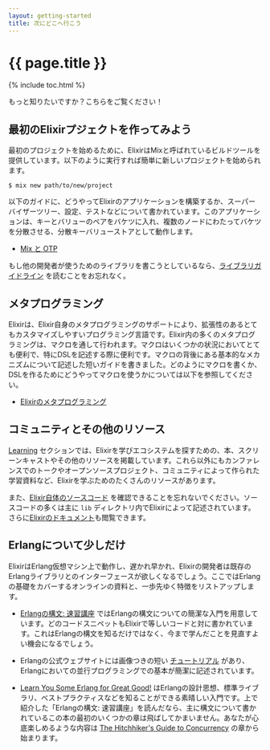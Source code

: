 ```yaml
---
layout: getting-started
title: 次にどこへ行こう
---
```


# {{ page.title }}

{% include toc.html %}

もっと知りたいですか？こちらをご覧ください！

## 最初のElixirプジェクトを作ってみよう

最初のプロジェクトを始めるために、ElixirはMixと呼ばれているビルドツールを提供しています。以下のように実行すれば簡単に新しいプロジェクトを始められます。

```console
$ mix new path/to/new/project
```

以下のガイドに、どうやってElixirのアプリケーションを構築するか、スーパーバイザーツリー、設定、テストなどについて書かれています。このアプリケーションは、キーとバリューのペアをバケツに入れ、複数のノードにわたってバケツを分散させる、分散キーバリューストアとして動作します。

* [Mix と OTP](/getting-started/mix-otp/introduction-to-mix.html)

もし他の開発者が使うためのライブラリを書こうとしているなら、[ライブラリガイドライン](https://hexdocs.pm/elixir/library-guidelines.html) を読むことをお忘れなく。

## メタプログラミング

Elixirは、Elixir自身のメタプログラミングのサポートにより、拡張性のあるとてもカスタマイズしやすいプログラミング言語です。Elixir内の多くのメタプログラミングは、マクロを通して行われます。マクロはいくつかの状況においてとても便利で、特にDSLを記述する際に便利です。マクロの背後にある基本的なメカニズムについて記述した短いガイドを書きました。どのようにマクロを書くか、DSLを作るためにどうやってマクロを使うかについては以下を参照してください。

* [Elixirのメタプログラミング](/getting-started/meta/quote-and-unquote.html)

## コミュニティとその他のリソース

[Learning](/learning.html) セクションでは、Elixirを学びエコシステムを探すための、本、スクリーンキャストやその他のリソースを掲載しています。これら以外にもカンファレンスでのトークやオープンソースプロジェクト、コミュニティによって作られた学習資料など、Elixirを学ぶためのたくさんのリソースがあります。

また、[Elixir自体のソースコード](https://github.com/elixir-lang/elixir) を確認できることを忘れないでください。ソースコードの多くは主に `lib` ディレクトリ内でElixirによって記述されています。さらに[Elixirのドキュメント](/docs.html)も閲覧できます。

## Erlangについて少しだけ

ElixirはErlang仮想マシン上で動作し、遅かれ早かれ、Elixirの開発者は既存のErlangライブラリとのインターフェースが欲しくなるでしょう。ここではErlangの基礎をカバーするオンラインの資料と、一歩先ゆく特徴をリストアップします。

* [Erlangの構文: 速習講座](/crash-course.html)  ではErlangの構文についての簡潔な入門を用意しています。どのコードスニペットもElixirで等しいコードと対に書かれています。これはErlangの構文を知るだけではなく、今まで学んだことを見直すよい機会になるでしょう。

* Erlangの公式ウェブサイトには画像つきの短い [チュートリアル](http://www.erlang.org/course/concurrent_programming.html) があり、Erlangにおいての並行プログラミングでの基本が簡潔に記述されています。

* [Learn You Some Erlang for Great Good!](http://learnyousomeerlang.com/) はErlangの設計思想、標準ライブラリ、ベストプラクティスなどを知ることができる素晴しい入門です。上で紹介した「Erlangの構文: 速習講座」を読んだなら、主に構文について書かれているこの本の最初のいくつかの章は飛ばしてかまいません。あなたが心底楽しめるような内容は [The Hitchhiker's Guide to Concurrency](http://learnyousomeerlang.com/the-hitchhikers-guide-to-concurrency) の章から始まります。
